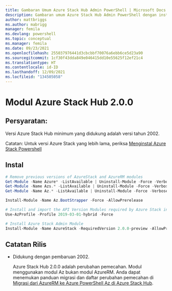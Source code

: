 ```yaml
---
title: Gambaran Umum Azure Stack Hub Admin PowerShell | Microsoft Docs
description: Gambaran umum Azure Stack Hub Admin PowerShell dengan instruksi untuk penginstalan dan konfigurasi.
author: mattbriggs
ms.author: mabrigg
manager: femila
ms.devlang: powershell
ms.topic: conceptual
ms.manager: femila
ms.date: 09/23/2021
ms.openlocfilehash: 255037976441d3cbcbbf70076a6ebb6ce5d23a90
ms.sourcegitcommit: 1cf30f43dda849e046415dd10e55625f12ef21c4
ms.translationtype: HT
ms.contentlocale: id-ID
ms.lasthandoff: 12/09/2021
ms.locfileid: "134505058"
---
```

# <a name="azure-stack-hub-module-200"></a>Modul Azure Stack Hub 2.0.0

## <a name="requirements"></a>Persyaratan:

Versi Azure Stack Hub minimum yang didukung adalah versi tahun 2002.

Catatan: Untuk versi Azure Stack yang lebih lama, periksa [Menginstal Azure Stack Powershell](/azure/azure-stack/azure-stack-powershell-install#install-azure-stack-powershell)

## <a name="install"></a>Instal

```powershell
# Remove previous versions of AzureStack and AzureRM modules
Get-Module -Name Azure* -ListAvailable | Uninstall-Module -Force -Verbose -ErrorAction Continue
Get-Module -Name Azs.* -ListAvailable | Uninstall-Module -Force -Verbose -ErrorAction Continue
Get-Module -Name Az.* -ListAvailable | Uninstall-Module -Force -Verbose -ErrorAction Continue

Install-Module -Name Az.BootStrapper -Force -AllowPrerelease

# Install and import the API Version Modules required by Azure Stack into the current PowerShell session.
Use-AzProfile -Profile 2019-03-01-hybrid -Force

# Install Azure Stack Admin Module
Install-Module -Name AzureStack -RequiredVersion 2.0.0-preview -AllowPrerelease
```


## <a name="release-notes"></a>Catatan Rilis

* Didukung dengan pembaruan 2002.  

  Azure Stack Hub 2.0.0 adalah perubahan pemecahan. Modul menggunakan modul Az bukan modul AzureRM. Anda dapat menemukan panduan migrasi dan daftar perubahan pemecahan di [Migrasi dari AzureRM ke Azure PowerShell Az di Azure Stack Hub](/azure-stack/operator/azure-stack-powershell-install).